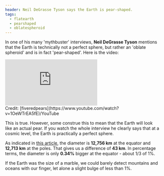 ```yaml
---
header: Neil DeGrasse Tyson says the Earth is pear-shaped.
tags:
  - flatearth
  - pearshaped
  - oblatespheroid
---
```


In one of his many 'mythbuster' interviews, **Neil DeGrasse Tyson** mentions that the Earth is technically not a perfect sphere, but rather an 'oblate spheroid' and is in fact 'pear-shaped'. Here is the video:

<div class="youtube"><iframe class="youtube" src="https://www.youtube.com/embed/1OeWTrEA5fE" frameborder="0" allowfullscreen></iframe></div>
<label>Credit: [fiveredpears](https://www.youtube.com/watch?v=1OeWTrEA5fE)/YouTube</label>

This is true. However, some construe this to mean that the Earth will look like an actual pear. If you watch the whole interview he clearly says that at a cosmic level, the Earth is practically a perfect sphere.

As indicated in [this article](https://www.universetoday.com/15055/diameter-of-earth/), the diameter is **12,756 km** at the equator and **12,713 km** at the poles. That gives us a difference of **43 km**. In percentage terms, the diameter is only **0.34%** bigger at the equator - about 1/3 of 1%.

If the Earth was the size of a marble, we could barely detect mountains and oceans with our finger, let alone a slight bulge of less than 1%.